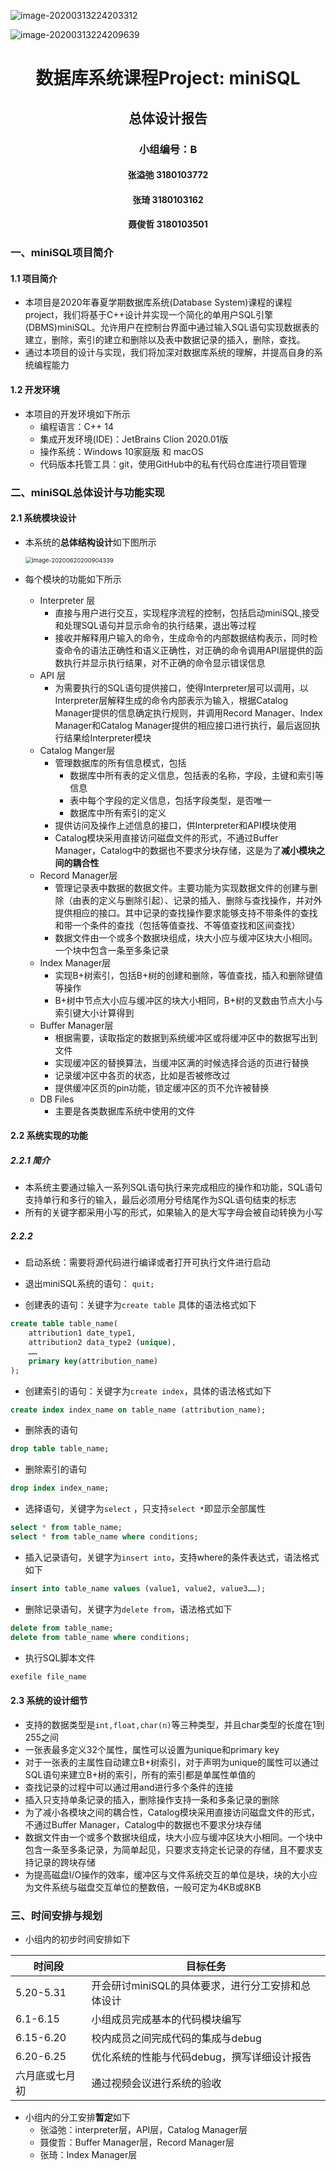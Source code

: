 ![image-20200313224203312](C:\Users\74096\AppData\Roaming\Typora\typora-user-images\image-20200313224203312.png)

![image-20200313224209639](C:\Users\74096\AppData\Roaming\Typora\typora-user-images\image-20200313224209639.png)

# <center>数据库系统课程Project: miniSQL</center>

## <center>总体设计报告</center>

### <center>小组编号：B</center>

#### <center>张溢弛 3180103772</center>

#### <center>张琦 3180103162</center>

#### <center>聂俊哲 3180103501</center>





### 一、miniSQL项目简介

#### 1.1 项目简介

- 本项目是2020年春夏学期数据库系统(Database System)课程的课程project，我们将基于C++设计并实现一个简化的单用户SQL引擎(DBMS)miniSQL。允许用户在控制台界面中通过输入SQL语句实现数据表的建立，删除，索引的建立和删除以及表中数据记录的插入，删除，查找。
- 通过本项目的设计与实现，我们将加深对数据库系统的理解，并提高自身的系统编程能力

#### 1.2 开发环境

- 本项目的开发环境如下所示
  - 编程语言：C++ 14
  - 集成开发环境(IDE)：JetBrains Clion 2020.01版
  - 操作系统：Windows 10家庭版 和 macOS
  - 代码版本托管工具：git，使用GitHub中的私有代码仓库进行项目管理

### 二、miniSQL总体设计与功能实现

#### 2.1 系统模块设计

- 本系统的**总体结构设计**如下图所示

  <img src="C:\Users\74096\AppData\Roaming\Typora\typora-user-images\image-20200620200904339.png" alt="image-20200620200904339" style="zoom:67%;" />

- 每个模块的功能如下所示

  - Interpreter 层
    - 直接与用户进行交互，实现程序流程的控制，包括启动miniSQL,接受和处理SQL语句并显示命令的执行结果，退出等过程
    - 接收并解释用户输入的命令，生成命令的内部数据结构表示，同时检查命令的语法正确性和语义正确性，对正确的命令调用API层提供的函数执行并显示执行结果，对不正确的命令显示错误信息
  - API 层
    - 为需要执行的SQL语句提供接口，使得Interpreter层可以调用，以Interpreter层解释生成的命令内部表示为输入，根据Catalog Manager提供的信息确定执行规则，并调用Record Manager、Index Manager和Catalog Manager提供的相应接口进行执行，最后返回执行结果给Interpreter模块
  - Catalog Manger层
    - 管理数据库的所有信息模式，包括
      - 数据库中所有表的定义信息，包括表的名称，字段，主键和索引等信息
      - 表中每个字段的定义信息，包括字段类型，是否唯一
      - 数据库中所有索引的定义
    - 提供访问及操作上述信息的接口，供Interpreter和API模块使用
    - Catalog模块采用直接访问磁盘文件的形式，不通过Buffer Manager，Catalog中的数据也不要求分块存储，这是为了**减小模块之间的耦合性** 
  - Record Manager层
    - 管理记录表中数据的数据文件。主要功能为实现数据文件的创建与删除（由表的定义与删除引起）、记录的插入、删除与查找操作，并对外提供相应的接口。其中记录的查找操作要求能够支持不带条件的查找和带一个条件的查找（包括等值查找、不等值查找和区间查找）
    - 数据文件由一个或多个数据块组成，块大小应与缓冲区块大小相同。一个块中包含一条至多条记录
  - Index Manager层
    - 实现B+树索引，包括B+树的创建和删除，等值查找，插入和删除键值等操作
    - B+树中节点大小应与缓冲区的块大小相同，B+树的叉数由节点大小与索引键大小计算得到
  - Buffer Manager层
    - 根据需要，读取指定的数据到系统缓冲区或将缓冲区中的数据写出到文件
    - 实现缓冲区的替换算法，当缓冲区满的时候选择合适的页进行替换
    - 记录缓冲区中各页的状态，比如是否被修改过
    - 提供缓冲区页的pin功能，锁定缓冲区的页不允许被替换
  - DB Files
    - 主要是各类数据库系统中使用的文件

#### 2.2 系统实现的功能

##### 2.2.1 简介

- 本系统主要通过输入一系列SQL语句执行来完成相应的操作和功能，SQL语句支持单行和多行的输入，最后必须用分号结尾作为SQL语句结束的标志
- 所有的关键字都采用小写的形式，如果输入的是大写字母会被自动转换为小写

##### 2.2.2

- 启动系统：需要将源代码进行编译或者打开可执行文件进行启动

- 退出miniSQL系统的语句： `quit;` 
- 创建表的语句：关键字为`create table` 具体的语法格式如下

```SQL
create table table_name(
    attribution1 date_type1,
    attribution2 data_type2 (unique),
    ……
    primary key(attribution_name)
);
```

- 创建索引的语句：关键字为`create index`，具体的语法格式如下

```sql
create index index_name on table_name (attribution_name);
```

- 删除表的语句

```sql
drop table table_name;
```

- 删除索引的语句

```sql
drop index index_name;
```

- 选择语句，关键字为`select` ，只支持`select *`即显示全部属性

```sql
select * from table_name;
select * from table_name where conditions;
```

- 插入记录语句，关键字为`insert into`，支持where的条件表达式，语法格式如下

```sql
insert into table_name values (value1, value2, value3……);
```

- 删除记录语句，关键字为`delete from`，语法格式如下

```sql
delete from table_name;
delete from table_name where conditions;
```

- 执行SQL脚本文件

```sql
exefile file_name
```



#### 2.3 系统的设计细节

- 支持的数据类型是`int,float,char(n)`等三种类型，并且char类型的长度在1到255之间
- 一张表最多定义32个属性，属性可以设置为unique和primary key
- 对于一张表的主属性自动建立B+树索引，对于声明为unique的属性可以通过SQL语句来建立B+树的索引，所有的索引都是单属性单值的
- 查找记录的过程中可以通过用and进行多个条件的连接
- 插入只支持单条记录的插入，删除操作支持一条和多条记录的删除
- 为了减小各模块之间的耦合性，Catalog模块采用直接访问磁盘文件的形式，不通过Buffer Manager，Catalog中的数据也不要求分块存储
- 数据文件由一个或多个数据块组成，块大小应与缓冲区块大小相同。一个块中包含一条至多条记录，为简单起见，只要求支持定长记录的存储，且不要求支持记录的跨块存储
- 为提高磁盘I/O操作的效率，缓冲区与文件系统交互的单位是块，块的大小应为文件系统与磁盘交互单位的整数倍，一般可定为4KB或8KB



### 三、时间安排与规划

- 小组内的初步时间安排如下

| 时间段         | 目标任务                                          |
| -------------- | ------------------------------------------------- |
| 5.20-5.31      | 开会研讨miniSQL的具体要求，进行分工安排和总体设计 |
| 6.1-6.15       | 小组成员完成基本的代码模块编写                    |
| 6.15-6.20      | 校内成员之间完成代码的集成与debug                 |
| 6.20-6.25      | 优化系统的性能与代码debug，撰写详细设计报告       |
| 六月底或七月初 | 通过视频会议进行系统的验收                        |

- 小组内的分工安排**暂定**如下
  - 张溢弛：interpreter层，API层，Catalog Manager层
  - 聂俊哲：Buffer Manager层，Record Manager层
  - 张琦：Index Manager层